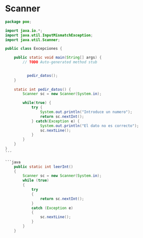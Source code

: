 # Scanner

```java
package poo;

import java.io.*;
import java.util.InputMismatchException;
import java.util.Scanner;

public class Excepciones {

	public static void main(String[] args) {
		// TODO Auto-generated method stub

		  
		  pedir_datos();
	}
	
	static int pedir_datos() {
        Scanner sc = new Scanner(System.in);

        while(true) {
    		try {
    			System.out.println("Introduce un numero");
    	        return sc.nextInt();
    		} catch(Exception e) {
    			System.out.println("El dato no es correcto");
    			sc.nextLine();
    		}
        }
	}
}
´´´

```java
    public static int leerInt()
    {
        Scanner sc = new Scanner(System.in);
        while (true)
        {
            try
            {
                return sc.nextInt();
            }
            catch (Exception e)
            {
                sc.nextLine();                
            }
        }
    }
```

